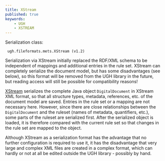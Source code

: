 ```yaml
---
title: XStream
published: true
keywords:
    - UGH
    - XSTREAM
---
```


Serialization class:

```text
 ugh.fileformats.mets.XStream (v1.2)
```

Serialization via XStream initially replaced the RDF/XML schema to be independent of mappings and additional entries in the rule set. XStream can completely serialize the document model, but has some disadvantages (see below), so this format will be removed from the UGH library in the future, but reading access will still be possible for compatibility reasons!

[XStream](http://xstream.codehaus.org/) serializes the complete Java object `DigitalDocument` in XStream XML format, so that all structure types, metadata, references, etc. of the document model are saved. Entries in the rule set or a mapping are not necessary here. However, since there are close relationships between the `DigitalDocument` and the ruleset (names of metadata, quantifiers, etc.), some parts of the ruleset are serialized first. After the serialized object is loaded, it is therefore compared with the current rule set so that changes in the rule set are mapped to the object.

Although XStream as a serialization format has the advantage that no further configuration is required to use it, it has the disadvantage that very large and complex XML files are created in a complex format, which can hardly or not at all be edited outside the UGH library - possibly by hand.

